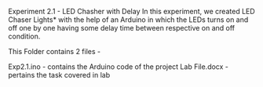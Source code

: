 Experiment 2.1 - LED Chasher with Delay
In this experiment, we created LED Chaser Lights* with the help of an Arduino in which the LEDs turns on and off one by one having some delay time between respective on and off condition.

This Folder contains 2 files -

Exp2.1.ino - contains the Arduino code of the project
Lab File.docx - pertains the task covered in lab
